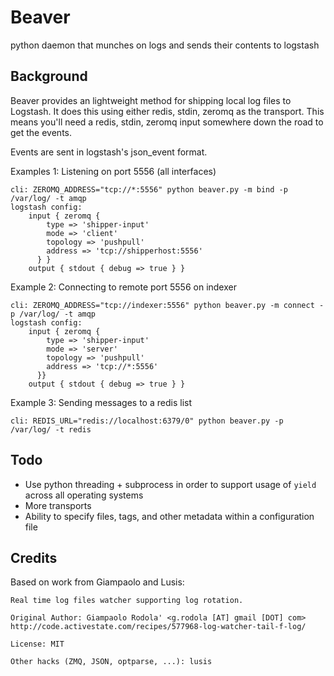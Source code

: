 # Beaver

python daemon that munches on logs and sends their contents to logstash

## Background

Beaver provides an lightweight method for shipping local log files to Logstash. It does this using either redis, stdin, zeromq as the transport. This means you'll need a redis, stdin, zeromq input somewhere down the road to get the events.

Events are sent in logstash's json_event format.

Examples 1: Listening on port 5556 (all interfaces)

    cli: ZEROMQ_ADDRESS="tcp://*:5556" python beaver.py -m bind -p /var/log/ -t amqp
    logstash config:
        input { zeromq {
            type => 'shipper-input'
            mode => 'client'
            topology => 'pushpull'
            address => 'tcp://shipperhost:5556'
          } }
        output { stdout { debug => true } }

Example 2: Connecting to remote port 5556 on indexer

    cli: ZEROMQ_ADDRESS="tcp://indexer:5556" python beaver.py -m connect -p /var/log/ -t amqp
    logstash config:
        input { zeromq {
            type => 'shipper-input'
            mode => 'server'
            topology => 'pushpull'
            address => 'tcp://*:5556'
          }}
        output { stdout { debug => true } }

Example 3: Sending messages to a redis list

    cli: REDIS_URL="redis://localhost:6379/0" python beaver.py -p /var/log/ -t redis

## Todo

- Use python threading + subprocess in order to support usage of `yield` across all operating systems
- More transports
- Ability to specify files, tags, and other  metadata within a configuration file

## Credits

Based on work from Giampaolo and Lusis:

    Real time log files watcher supporting log rotation.

    Original Author: Giampaolo Rodola' <g.rodola [AT] gmail [DOT] com>
    http://code.activestate.com/recipes/577968-log-watcher-tail-f-log/

    License: MIT

    Other hacks (ZMQ, JSON, optparse, ...): lusis
